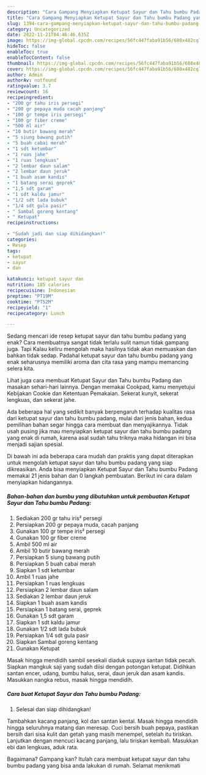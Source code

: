 ```yaml
---
description: "Cara Gampang Menyiapkan Ketupat Sayur dan Tahu bumbu Padang yang Lezat, Buat Buka Puasa}"
title: "Cara Gampang Menyiapkan Ketupat Sayur dan Tahu bumbu Padang yang Lezat, Buat Buka Puasa}"
slug: 1394-cara-gampang-menyiapkan-ketupat-sayur-dan-tahu-bumbu-padang-yang-lezat-buat-buka-puasa
category: Uncategorized
date: 2022-11-21T04:46:46.635Z
image: https://img-global.cpcdn.com/recipes/56fc447faba91b56/680x482cq70/ketupat-sayur-dan-tahu-bumbu-padang-foto-resep-utama.jpg
hideToc: false
enableToc: true
enableTocContent: false
thumbnail: https://img-global.cpcdn.com/recipes/56fc447faba91b56/680x482cq70/ketupat-sayur-dan-tahu-bumbu-padang-foto-resep-utama.jpg
cover: https://img-global.cpcdn.com/recipes/56fc447faba91b56/680x482cq70/ketupat-sayur-dan-tahu-bumbu-padang-foto-resep-utama.jpg
author: Admin
authorAv: notfound
ratingvalue: 3.7
reviewcount: 16
recipeingredient:
- "200 gr tahu iris persegi"
- "200 gr pepaya muda cacah panjang"
- "100 gr tempe iris persegi"
- "100 gr fiber creme"
- "500 ml air"
- "10 butir bawang merah"
- "5 siung bawang putih"
- "5 buah cabai merah"
- "1 sdt ketumbar"
- "1 ruas jahe"
- "1 ruas lengkuas"
- "2 lembar daun salam"
- "2 lembar daun jeruk"
- "1 buah asam kandis"
- "1 batang serai geprek"
- "1,5 sdt garam"
- "1 sdt kaldu jamur"
- "1/2 sdt lada bubuk"
- "1/4 sdt gula pasir"
- " Sambal goreng kentang"
- " Ketupat"
recipeinstructions:

- "Sudah jadi dan siap dihidangkan!"
categories:
- Resep
tags:
- ketupat
- sayur
- dan

katakunci: ketupat sayur dan 
nutrition: 185 calories
recipecuisine: Indonesian
preptime: "PT19M"
cooktime: "PT52M"
recipeyield: "1"
recipecategory: Lunch

---
```



Sedang mencari ide resep ketupat sayur dan tahu bumbu padang yang enak? Cara membuatnya sangat tidak terlalu sulit namun tidak gampang juga. Tapi Kalau keliru mengolah maka hasilnya tidak akan memuaskan dan bahkan tidak sedap. Padahal ketupat sayur dan tahu bumbu padang yang enak seharusnya memiliki aroma dan cita rasa yang mampu memancing selera kita.


Lihat juga cara membuat Ketupat Sayur dan Tahu bumbu Padang dan masakan sehari-hari lainnya. Dengan memakai Cookpad, kamu menyetujui Kebijakan Cookie dan Ketentuan Pemakaian. Sekerat kunyit, sekerat lengkuas, dan sekerat jahe.

Ada beberapa hal yang sedikit banyak berpengaruh terhadap kualitas rasa dari ketupat sayur dan tahu bumbu padang, mulai dari jenis bahan, kedua pemilihan bahan segar hingga cara membuat dan menyajikannya. Tidak usah pusing jika mau menyiapkan ketupat sayur dan tahu bumbu padang yang enak di rumah, karena asal sudah tahu triknya maka hidangan ini bisa menjadi sajian spesial.


Di bawah ini ada beberapa cara mudah dan praktis yang dapat diterapkan untuk mengolah ketupat sayur dan tahu bumbu padang yang siap dikreasikan. Anda bisa menyiapkan Ketupat Sayur dan Tahu bumbu Padang memakai 21 jenis bahan dan 0 langkah pembuatan. Berikut ini cara dalam menyiapkan hidangannya.

<!--inarticleads1-->

##### Bahan-bahan dan bumbu yang dibutuhkan untuk pembuatan Ketupat Sayur dan Tahu bumbu Padang:

1. Sediakan 200 gr tahu iris² persegi
1. Persiapkan 200 gr pepaya muda, cacah panjang
1. Gunakan 100 gr tempe iris² persegi
1. Gunakan 100 gr fiber creme
1. Ambil 500 ml air
1. Ambil 10 butir bawang merah
1. Persiapkan 5 siung bawang putih
1. Persiapkan 5 buah cabai merah
1. Siapkan 1 sdt ketumbar
1. Ambil 1 ruas jahe
1. Persiapkan 1 ruas lengkuas
1. Persiapkan 2 lembar daun salam
1. Sediakan 2 lembar daun jeruk
1. Siapkan 1 buah asam kandis
1. Persiapkan 1 batang serai, geprek
1. Gunakan 1,5 sdt garam
1. Siapkan 1 sdt kaldu jamur
1. Gunakan 1/2 sdt lada bubuk
1. Persiapkan 1/4 sdt gula pasir
1. Siapkan  Sambal goreng kentang
1. Gunakan  Ketupat


Masak hingga mendidih sambil sesekali diaduk supaya santan tidak pecah. Siapkan mangkuk saji yang sudah diisi dengan potongan ketupat. Didihkan santan encer, udang, bumbu halus, serai, daun jeruk dan asam kandis. Masukkan nangka rebus, masak hingga mendidih. 

<!--inarticleads2-->

##### Cara buat Ketupat Sayur dan Tahu bumbu Padang:


1. Selesai dan siap dihidangkan!

Tambahkan kacang panjang, kol dan santan kental. Masak hingga mendidih hingga seluruhnya matang dan meresap. Cuci bersih buah pepaya, pastikan bersih dari sisa kulit dan getah yang masih menempel, setelah itu tiriskan. Lanjutkan dengan mencuci kacang panjang, lalu tiriskan kembali. Masukkan ebi dan lengkuas, aduk rata. 

Bagaimana? Gampang kan? Itulah cara membuat ketupat sayur dan tahu bumbu padang yang bisa anda lakukan di rumah. Selamat menikmati
